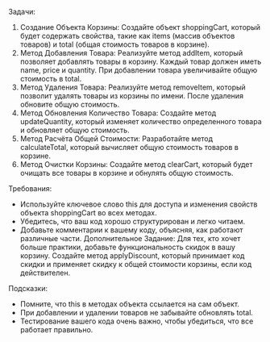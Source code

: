 Задачи:
1.	Создание Объекта Корзины: Создайте объект shoppingCart, который будет содержать свойства, такие как items (массив объектов товаров) и total (общая стоимость товаров в корзине).
2.	Метод Добавления Товара: Реализуйте метод addItem, который позволяет добавлять товары в корзину. Каждый товар должен иметь name, price и quantity. При добавлении товара увеличивайте общую стоимость в total.
3.	Метод Удаления Товара: Реализуйте метод removeItem, который позволит удалять товары из корзины по имени. После удаления обновите общую стоимость.
4.	Метод Обновления Количество Товара: Создайте метод updateQuantity, который изменяет количество определенного товара и обновляет общую стоимость.
5.	Метод Расчёта Общей Стоимости: Разработайте метод calculateTotal, который вычисляет общую стоимость товаров в корзине.
6.	Метод Очистки Корзины: Создайте метод clearCart, который будет очищать все товары в корзине и обнулять общую стоимость.

Требования:
- Используйте ключевое слово this для доступа и изменения свойств объекта shoppingCart во всех методах.
- Убедитесь, что ваш код хорошо структурирован и легко читаем.
- Добавьте комментарии к вашему коду, объясняя, как работают различные части.
Дополнительное Задание:
Для тех, кто хочет больше практики, добавьте функциональность скидок в вашу корзину. Создайте метод applyDiscount, который принимает код скидки и применяет скидку к общей стоимости корзины, если код действителен.

Подсказки:
- Помните, что this в методах объекта ссылается на сам объект.
- При добавлении и удалении товаров не забывайте обновлять total.
- Тестирование вашего кода очень важно, чтобы убедиться, что все работает правильно.

